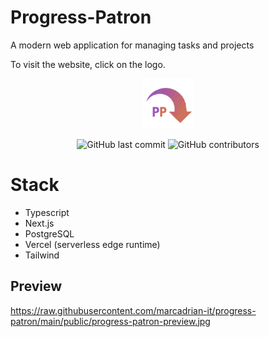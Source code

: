 # Progress-Patron
A modern web application for managing tasks and projects

To visit the website, click on the logo.

<a href="http://marcadrian.cfd">
  <p align="center">
    <img height=80 src="https://raw.githubusercontent.com/marcadrian-it/progress-patron/main/assets/images/logo.png"/>
  </p>
</a>


<p align="center">
  <img alt="GitHub last commit" src="https://img.shields.io/github/last-commit/marcadrian-it/progress-patron?style=flat-square">
  <img alt="GitHub contributors" src="https://img.shields.io/github/contributors/marcadrian-it/progress-patron?style=flat-square">
</p>

# Stack

- Typescript
- Next.js
- PostgreSQL
- Vercel (serverless edge runtime)
- Tailwind

## Preview
https://raw.githubusercontent.com/marcadrian-it/progress-patron/main/public/progress-patron-preview.jpg
